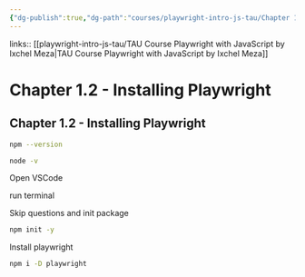 ```yaml
---
{"dg-publish":true,"dg-path":"courses/playwright-intro-js-tau/Chapter 1.2 - Installing Playwright.md","permalink":"/courses/playwright-intro-js-tau/chapter-1-2-installing-playwright/","tags":["playwright"],"created":"","updated":""}
---
```


links:: [[playwright-intro-js-tau/TAU Course Playwright with JavaScript by Ixchel Meza\|TAU Course Playwright with JavaScript by Ixchel Meza]]

# Chapter 1.2 - Installing Playwright

## Chapter 1.2 - Installing Playwright

```bash
npm --version
```

```bash
node -v
```

Open VSCode

run terminal

Skip questions and init package

```bash
npm init -y
```

Install playwright

```bash
npm i -D playwright 
```